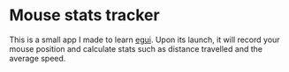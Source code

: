 # Mouse stats tracker
This is a small app I made to learn [egui](https://github.com/emilk/egui). 
Upon its launch, it will record your mouse position and calculate stats such as distance travelled and the average speed.
